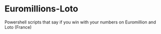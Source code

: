 # Euromillions-Loto
Powershell scripts that say if you win with your numbers on Euromillion and Loto (France)
